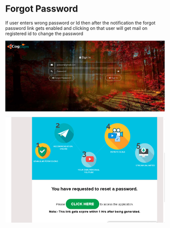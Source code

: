 # Forgot Password

If user enters wrong password or Id then after the notification the forgot password link gets enabled and clicking on that user will get mail on registered id to change the password

![](../.gitbook/assets/image%20%28181%29.png)

![](../.gitbook/assets/image%20%28193%29.png)





